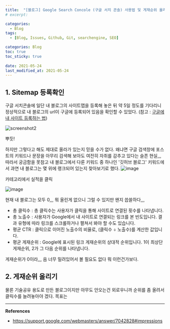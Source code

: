 ```yaml
---
title:  "[블로그] Google Search Concole (구글 서치 콘솔) 사용법 및 게재순위 올리는 법"
# excerpt: 

categories:
  - Blog
tags:
  - [Blog, Issues, Github, Git, searchengine, SEO]

categories: Blog
toc: true
toc_sticky: true
 
date: 2021-05-24
last_modified_at: 2021-05-24
---
```


## 1. Sitemap 등록확인
구글 서치콘솔에 일단 내 블로그의 사이트맵을 등록해 놓은 뒤 약 5일 정도를 기다리니 정상적으로 내 블로그의 url이 구글에 등록되어 있음을 확인할 수 있었다. 
(참고 :  [구글에 내 사이트 등록하는 법](https://seungpphire.github.io/third/, "https://seungpphire.github.io/third/"))

![screenshot2](https://user-images.githubusercontent.com/82863114/119318362-2a9d0200-bcb4-11eb-8d27-a75e30a16bcc.png)

뿌듯!

하지만 그렇다고 해도 제대로 올라가 있는지 믿을 수가 없다. 왜냐면 구글 검색창에 포스트의 키워드나 문장을 아무리 검색해 보아도 여전히 자취를 감추고 있다는 슬픈 현실,,,
따라서 궁금함을 못참고 내 블로그에서 다룬 키워드 중 하나인 '깃허브 블로그' 키워드에서 과연 내 블로그는 몇 위에 랭크되어 있는지 찾아보기로 했다.
![image](https://user-images.githubusercontent.com/82863114/119321150-4a81f500-bcb7-11eb-9db1-7fd3cabc80b5.png)

카테고리에서 실적을 클릭

![image](https://user-images.githubusercontent.com/82863114/119321005-24f4eb80-bcb7-11eb-979d-4865606d336b.png)

현재 내 블로그는 모두 0,,, 뭐 올린게 없으니 그럴 수 있지만 왠지 씁쓸하다,,, 
- 총 클릭수 : 총 클릭수는 사용자가 클릭을 통해 사이트로 연결된 횟수를 나타냅니다.
- 총 노출수 : 사용자가 Google에서 내 사이트로 연결되는 링크를 본 빈도입니다. 결과 유형에 따라 링크를 스크롤하거나 펼쳐서 봐야 할 수도 있습니다. 
- 평균 CTR : 클릭으로 이어진 노출수의 비율로, (클릭수 ÷ 노출수)를 계산한 값입니다.
- 평균 게재순위 : Google에 표시된 링크 게재순위의 상대적 순위입니다. 1이 최상단 게재순위, 2가 그 다음 순위를 나타냅니다.

게재순위가 0이라,,, 음 너무 밀려있어서 볼 필요도 없다 뭐 이런건가보다. 

## 2. 게재순위 올리기
물론 기술공유 용도로 만든 블로그이지만 아무도 안오는건 외로우니까 순위를 좀 올려서 클릭수를 늘려놓아야 겠다. 목표는 
 

*****

**References**
* <ref>https://support.google.com/webmasters/answer/7042828#impressions</ref>



